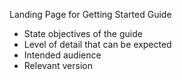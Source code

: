 Landing Page for Getting Started Guide

* State objectives of the guide
* Level of detail that can be expected
* Intended audience
* Relevant version
